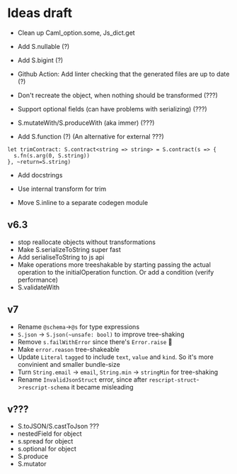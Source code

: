 # Ideas draft

- Clean up Caml_option.some, Js_dict.get

- Add S.nullable (?)

- Add S.bigint (?)

- Github Action: Add linter checking that the generated files are up to date (?)

- Don't recreate the object, when nothing should be transformed (???)

- Support optional fields (can have problems with serializing) (???)

- S.mutateWith/S.produceWith (aka immer) (???)

- Add S.function (?) (An alternative for external ???)

```
let trimContract: S.contract<string => string> = S.contract(s => {
  s.fn(s.arg(0, S.string))
}, ~return=S.string)
```

- Add docstrings

- Use internal transform for trim

- Move S.inline to a separate codegen module

## v6.3

- stop reallocate objects without transformations
- Make S.serializeToString super fast
- Add serialiseToString to js api
- Make operations more treeshakable by starting passing the actual operation to the initialOperation function. Or add a condition (verify performance)
- S.validateWith

## v7

- Rename `@schema`->`@s` for type expressions
- `S.json` -> `S.json(~unsafe: bool)` to improve tree-shaking
- Remove `s.failWithError` since there's `Error.raise` 🤔
- Make `error.reason` tree-shakeable
- Update `Literal` `tagged` to include `text`, `value` and `kind`. So it's more convinient and smaller bundle-size
- Turn `String.email` -> `email`, `String.min` -> `stringMin` for tree-shaking
- Rename `InvalidJsonStruct` error, since after `rescript-struct`->`rescript-schema` it became misleading

## v???

- S.toJSON/S.castToJson ???
- nestedField for object
- s.spread for object
- s.optional for object
- S.produce
- S.mutator
